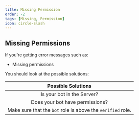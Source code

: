 ```yaml
---
title: Missing Permission
order: -2
tags: [Missing, Permission]
icon: circle-slash
---
```

## Missing Permissions
If you're getting error messages such as:
- Missing permissions

You should look at the possible solutions:

   | **Possible Solutions** 
| :---: |
| Is your bot in the Server?  | 
| Does your bot have permissions? |
| Make sure that the `bot` role is above the `verified` role.  |  
